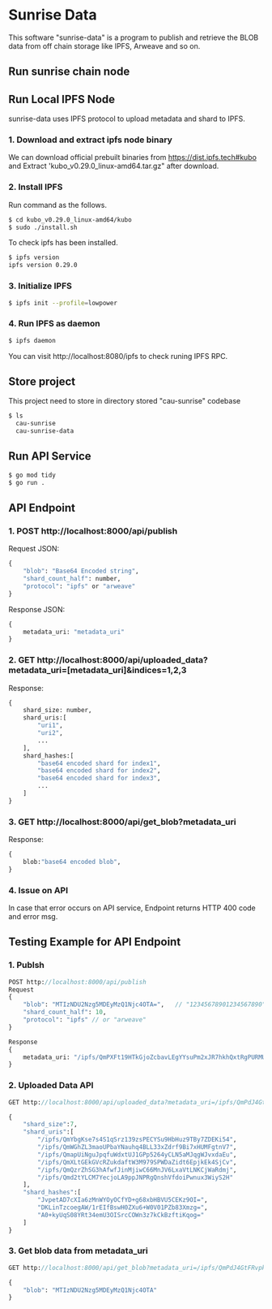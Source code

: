 # Sunrise Data

This software "sunrise-data" is a program to publish and retrieve the BLOB data from off chain storage like IPFS, Arweave and so on.

## Run sunrise chain node


## Run Local IPFS Node
sunrise-data uses IPFS protocol to upload metadata and shard to IPFS.
### 1. Download and extract ipfs node binary
We can download official prebuilt binaries from https://dist.ipfs.tech#kubo and Extract 'kubo_v0.29.0_linux-amd64.tar.gz" after download.
### 2. Install IPFS
Run command as the follows.
```bash
$ cd kubo_v0.29.0_linux-amd64/kubo
$ sudo ./install.sh
```
To check ipfs has been installed.
```bash
$ ipfs version
ipfs version 0.29.0
```
### 3. Initialize IPFS
```bash
$ ipfs init --profile=lowpower
```
### 4. Run IPFS as daemon
```bash
$ ipfs daemon
```
You can visit http://localhost:8080/ipfs to check runing IPFS RPC.

## Store project
This project need to store in directory stored "cau-sunrise" codebase
```bash
$ ls
  cau-sunrise
  cau-sunrise-data
```

## Run API Service
```sh
$ go mod tidy
$ go run .
```

## API Endpoint

### 1. POST http://localhost:8000/api/publish

Request JSON:
```protobuf
{
    "blob": "Base64 Encoded string",
    "shard_count_half": number,
    "protocol": "ipfs" or "arweave"
}
```
Response JSON:
```protobuf
{
    metadata_uri: "metadata_uri"
}
```

### 2. GET http://localhost:8000/api/uploaded_data?metadata_uri=[metadata_uri]&indices=1,2,3

Response:
```protobuf
{
    shard_size: number,
    shard_uris:[
        "uri1",
        "uri2",
        ...
    ],
    shard_hashes:[
        "base64 encoded shard for index1",
        "base64 encoded shard for index2",
        "base64 encoded shard for index3",
        ...
    ]
}
```

### 3. GET http://localhost:8000/api/get_blob?metadata_uri

Response:
```protobuf
{
    blob:"base64 encoded blob",
}
```

### 4. Issue on API
In case that  error occurs on API service, Endpoint returns HTTP 400 code and error msg.

## Testing Example for API Endpoint
### 1. Publsh
```protobuf
POST http://localhost:8000/api/publish
Request
{
    "blob": "MTIzNDU2Nzg5MDEyMzQ1Njc4OTA=",   // "12345678901234567890"
    "shard_count_half": 10,
    "protocol": "ipfs" // or "arweave"
}

Response
{
    metadata_uri: "/ipfs/QmPXFt19HTkGjoZcbavLEgYYsuPm2xJR7hkhQxtRgPURMU"
}
```

### 2. Uploaded Data API
```protobuf
GET http://localhost:8000/api/uploaded_data?metadata_uri=/ipfs/QmPdJ4GtFRvpkbsn47d1HbEioSYtSvgAYDkq5KsL5xUb1C&indices=1,2,3

{
    "shard_size":7,
    "shard_uris":[
        "/ipfs/QmYbgKse7s4S1qSrz139zsPECYSu9HbHuz9TBy7ZDEKi54",
        "/ipfs/QmWGhZL3maoUPbaYNauhq4BLL33xZdrf9Bi7xHUMFgtnV7",
        "/ipfs/QmapUiNguJpqfuWdxtUJ1GPp5264yCLN5aMJqgWJvxdaEu",
        "/ipfs/QmXLtGEkGVcRZukdaftW3M979SPWDaZidt6EpjkEk4SjCv",
        "/ipfs/QmQzrZhSG3hAfwfJinMjiwC66MnJV6LxaVtLNKCjWaRdmj",
        "/ipfs/Qmd2tYLCM7YecjoLA9ppJNPRgQnshVfdoiPwnux3WiyS2H"
    ],
    "shard_hashes":[
        "JvpetAD7cXIa6zMnWYOyOCfYD+g68xbHBVU5CEKz9OI=",
        "DKLinTzcoegAW/1rEIfBswH0ZXu6+W0V01PZb83Xmzg=",
        "A0+kyUqS08YRt34emU3OISrcCOWn3z7kCkBzftiKqog="
    ]
}
```

### 3. Get blob data from metadata_uri
```protobuf
GET http://localhost:8000/api/get_blob?metadata_uri=/ipfs/QmPdJ4GtFRvpkbsn47d1HbEioSYtSvgAYDkq5KsL5xUb1C

{
    "blob": "MTIzNDU2Nzg5MDEyMzQ1Njc4OTA"
}
```
